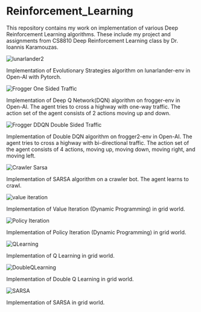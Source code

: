 # Reinforcement_Learning
This repository contains my work on implementation of various Deep Reinforcement Learning algorithms. These include my project and assignments from CS8810 Deep Reinforcement Learning class by Dr. Ioannis Karamouzas.

![lunarlander2](https://user-images.githubusercontent.com/56619856/111459394-01c72200-86f1-11eb-82a5-8f1301bf1eeb.gif)

Implementation of Evolutionary Strategies algorithm on lunarlander-env in Open-AI with Pytorch.



![Frogger One Sided Traffic](https://user-images.githubusercontent.com/56619856/111459966-c547f600-86f1-11eb-80d5-8effc53464a9.gif)

Implementation of Deep Q Network(DQN) algorithm on frogger-env in Open-AI. The agent tries to cross a highway with one-way traffic. The action set of the agent consists of 2 actions moving up and down.



![Frogger DDQN Double Sided Traffic](https://user-images.githubusercontent.com/56619856/111460020-d85ac600-86f1-11eb-9b64-2cd413c92ec0.gif)

Implementation of Double DQN algorithm on frogger2-env in Open-AI. The agent tries to cross a highway with bi-directional traffic. The action set of the agent consists of 4 actions, moving up, moving down, moving right, and moving left.



![Crawler Sarsa](https://user-images.githubusercontent.com/56619856/111460374-4acba600-86f2-11eb-8118-b591bf03ad3c.gif)

Implementation of SARSA algorithm on a crawler bot. The agent learns to crawl.



![value iteration](https://user-images.githubusercontent.com/56619856/111460748-b6157800-86f2-11eb-9b85-19589e641d8c.gif)

Implementation of Value Iteration (Dynamic Programming) in grid world.



![Policy Iteration](https://user-images.githubusercontent.com/56619856/111460946-fecd3100-86f2-11eb-84d0-fa7d06bd454c.gif)

Implementation of Policy Iteration (Dynamic Programming) in grid world.



![QLearning](https://user-images.githubusercontent.com/56619856/111460692-a433d500-86f2-11eb-8572-316d6643a948.gif)

Implementation of Q Learning in grid world.



![DoubleQLearning](https://user-images.githubusercontent.com/56619856/111461101-2c19df00-86f3-11eb-979d-d71e96061df9.gif)

Implementation of Double Q Learning in grid world.



![SARSA](https://user-images.githubusercontent.com/56619856/111461205-4bb10780-86f3-11eb-8513-d7837650dddc.gif)

Implementation of SARSA in grid world.






